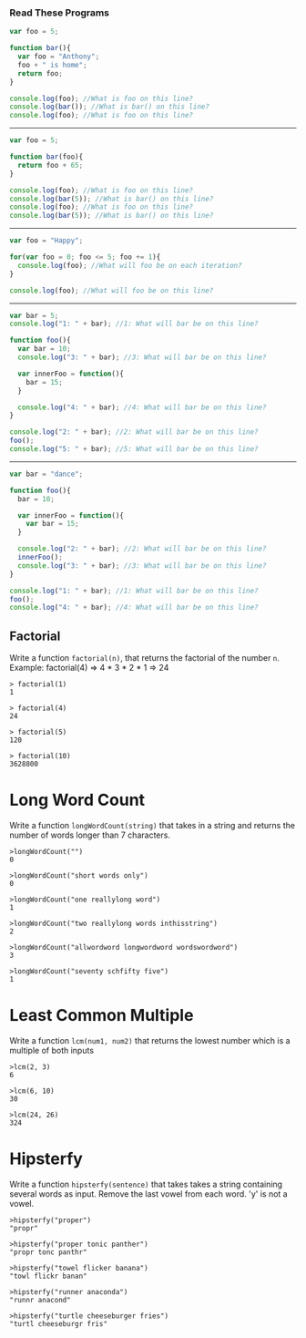 ### Read These Programs

```javascript
var foo = 5;

function bar(){
  var foo = "Anthony";
  foo + " is home";
  return foo;
}

console.log(foo); //What is foo on this line?
console.log(bar()); //What is bar() on this line?
console.log(foo); //What is foo on this line?
```
-------------------------------------------------------------------------------
```javascript
var foo = 5;

function bar(foo){
  return foo + 65;
}

console.log(foo); //What is foo on this line?
console.log(bar(5)); //What is bar() on this line?
console.log(foo); //What is foo on this line?
console.log(bar(5)); //What is bar() on this line?
```
-------------------------------------------------------------------------------
```javascript
var foo = "Happy";

for(var foo = 0; foo <= 5; foo += 1){
  console.log(foo); //What will foo be on each iteration?
}

console.log(foo); //What will foo be on this line?
```
-------------------------------------------------------------------------------
```javascript
var bar = 5;
console.log("1: " + bar); //1: What will bar be on this line?

function foo(){
  var bar = 10;
  console.log("3: " + bar); //3: What will bar be on this line?

  var innerFoo = function(){
    bar = 15;
  }

  console.log("4: " + bar); //4: What will bar be on this line?
}

console.log("2: " + bar); //2: What will bar be on this line?
foo();
console.log("5: " + bar); //5: What will bar be on this line?
```
-------------------------------------------------------------------------------
```javascript
var bar = "dance";

function foo(){
  bar = 10;

  var innerFoo = function(){
    var bar = 15;
  }

  console.log("2: " + bar); //2: What will bar be on this line?
  innerFoo();
  console.log("3: " + bar); //3: What will bar be on this line?
}

console.log("1: " + bar); //1: What will bar be on this line?
foo();
console.log("4: " + bar); //4: What will bar be on this line?
```

## Factorial

Write a function `factorial(n)`, that returns the factorial of the number `n`.
Example: factorial(4) => 4 * 3 * 2 * 1 => 24

```
> factorial(1)
1

> factorial(4)
24

> factorial(5)
120

> factorial(10)
3628800
```

# Long Word Count

Write a function `longWordCount(string)` that takes in a string and returns the
number of words longer than 7 characters.

```
>longWordCount("")
0

>longWordCount("short words only")
0

>longWordCount("one reallylong word")
1

>longWordCount("two reallylong words inthisstring")
2

>longWordCount("allwordword longwordword wordswordword")
3

>longWordCount("seventy schfifty five")
1
```

# Least Common Multiple

Write a function `lcm(num1, num2)` that returns the lowest number which is a
multiple of both inputs

```
>lcm(2, 3)
6

>lcm(6, 10)
30

>lcm(24, 26)
324
```

# Hipsterfy
Write a function `hipsterfy(sentence)` that takes takes a string containing
several words as input. Remove the last vowel from each word. 'y' is not a vowel.

```
>hipsterfy("proper")
"propr"

>hipsterfy("proper tonic panther")
"propr tonc panthr"

>hipsterfy("towel flicker banana")
"towl flickr banan"

>hipsterfy("runner anaconda")
"runnr anacond"

>hipsterfy("turtle cheeseburger fries")
"turtl cheeseburgr fris"
```
